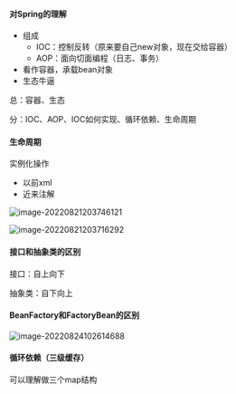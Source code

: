 #### 对Spring的理解

- 组成
  - IOC：控制反转（原来要自己new对象，现在交给容器）
  - AOP：面向切面编程（日志、事务）
- 看作容器，承载bean对象
- 生态牛逼

总：容器、生态

分：IOC、AOP、IOC如何实现、循环依赖、生命周期

#### 生命周期

实例化操作

- 以前xml
- 近来注解

![image-20220821203746121](https://raw.githubusercontent.com/niusb/picGo/main/img/image-20220821203746121.png)

![image-20220821203716292](https://raw.githubusercontent.com/niusb/picGo/main/img/image-20220821203716292.png)

#### 接口和抽象类的区别

接口：自上向下

抽象类：自下向上

#### BeanFactory和FactoryBean的区别

![image-20220824102614688](https://raw.githubusercontent.com/niusb/picGo/main/img/image-20220824102614688.png)

#### 循环依赖（三级缓存）

可以理解做三个map结构